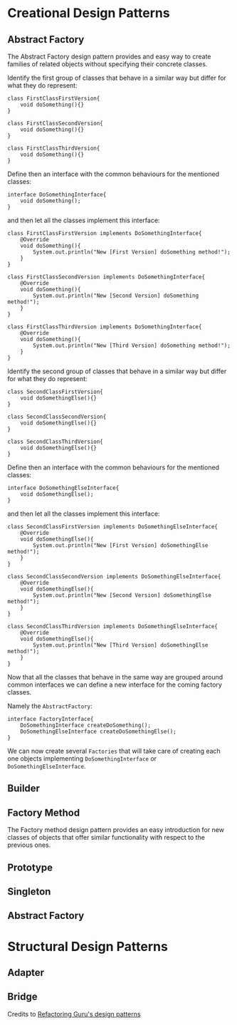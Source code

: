 # Creational Design Patterns

## Abstract Factory
The Abstract Factory design pattern provides and easy way to create families of related objects without specifying their concrete classes.

Identify the first group of classes that behave in a similar way but differ for what they do represent:
```
class FirstClassFirstVersion{
    void doSomething(){}
}

class FirstClassSecondVersion{
    void doSomething(){}
}

class FirstClassThirdVersion{
    void doSomething(){}
}
```

Define then an interface with the common behaviours for the mentioned classes:
```
interface DoSomethingInterface{
    void doSomething();
}
```
and then let all the classes implement this interface:
```
class FirstClassFirstVersion implements DoSomethingInterface{
    @Override
    void doSomething(){
        System.out.println("New [First Version] doSomething method!");
    }
}

class FirstClassSecondVersion implements DoSomethingInterface{
    @Override
    void doSomething(){
        System.out.println("New [Second Version] doSomething method!");
    }
}

class FirstClassThirdVersion implements DoSomethingInterface{
    @Override
    void doSomething(){
        System.out.println("New [Third Version] doSomething method!");
    }
}
```

Identify the second group of classes that behave in a similar way but differ for what they do represent:
```
class SecondClassFirstVersion{
    void doSomethingElse(){}
}

class SecondClassSecondVersion{
    void doSomethingElse(){}
}

class SecondClassThirdVersion{
    void doSomethingElse(){}
}
```

Define then an interface with the common behaviours for the mentioned classes:
```
interface DoSomethingElseInterface{
    void doSomethingElse();
}
```
and then let all the classes implement this interface:
```
class SecondClassFirstVersion implements DoSomethingElseInterface{
    @Override
    void doSomethingElse(){
        System.out.println("New [First Version] doSomethingElse method!");
    }
}

class SecondClassSecondVersion implements DoSomethingElseInterface{
    @Override
    void doSomethingElse(){
        System.out.println("New [Second Version] doSomethingElse method!");
    }
}

class SecondClassThirdVersion implements DoSomethingElseInterface{
    @Override
    void doSomethingElse(){
        System.out.println("New [Third Version] doSomethingElse method!");
    }
}
```

Now that all the classes that behave in the same way are grouped around common interfaces we can define a new interface for the coming factory classes.

Namely the `AbstractFactory`:
```
interface FactoryInterface{
    DoSomethingInterface createDoSomething();
    DoSomethingElseInterface createDoSomethingElse();
}
```

We can now create several `Factories` that will take care of creating each one objects implementing `DoSomethingInterface` or `DoSomethingElseInterface`.

## Builder
## Factory Method
The Factory method design pattern provides an easy introduction for new classes of objects that offer similar functionality with respect to the previous ones. 
## Prototype
## Singleton
## Abstract Factory

# Structural Design Patterns

## Adapter
## Bridge

Credits to [Refactoring Guru's design patterns](https://refactoring.guru/design-patterns)

